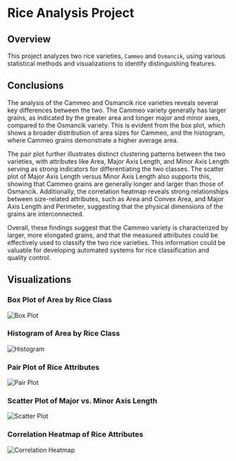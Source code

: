 # Rice Analysis Project

## Overview
This project analyzes two rice varieties, `Cammeo` and `Osmancik`, using various statistical methods and visualizations to identify distinguishing features.

## Conclusions
The analysis of the Cammeo and Osmancik rice varieties reveals several key differences between the two. The Cammeo variety generally has larger grains, as indicated by the greater area and longer major and minor axes, compared to the Osmancik variety. This is evident from the box plot, which shows a broader distribution of area sizes for Cammeo, and the histogram, where Cammeo grains demonstrate a higher average area.

The pair plot further illustrates distinct clustering patterns between the two varieties, with attributes like Area, Major Axis Length, and Minor Axis Length serving as strong indicators for differentiating the two classes. The scatter plot of Major Axis Length versus Minor Axis Length also supports this, showing that Cammeo grains are generally longer and larger than those of Osmancik. Additionally, the correlation heatmap reveals strong relationships between size-related attributes, such as Area and Convex Area, and Major Axis Length and Perimeter, suggesting that the physical dimensions of the grains are interconnected.

Overall, these findings suggest that the Cammeo variety is characterized by larger, more elongated grains, and that the measured attributes could be effectively used to classify the two rice varieties. This information could be valuable for developing automated systems for rice classification and quality control.

## Visualizations

### Box Plot of Area by Rice Class
![Box Plot]([box_plot_area_by_class.png](https://github.com/hamid-ananda/RiceBreeedAnalysis/blob/main/BoxPlotofAreabyRiceClass.png))

### Histogram of Area by Rice Class
![Histogram]([histogram_area_by_class.png](https://github.com/hamid-ananda/RiceBreeedAnalysis/blob/main/HistogramofAreabyRiceClass.png))

### Pair Plot of Rice Attributes
![Pair Plot](pair_plot_rice_attributes.png)

### Scatter Plot of Major vs. Minor Axis Length
![Scatter Plot](scatter_plot_major_minor_axis_length.png)

### Correlation Heatmap of Rice Attributes
![Correlation Heatmap](correlation_heatmap_rice_attributes.png)
